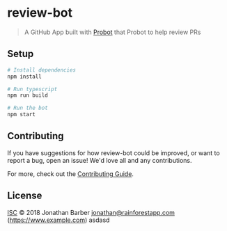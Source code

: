 # review-bot

> A GitHub App built with [Probot](https://github.com/probot/probot) that Probot to help review PRs

## Setup

```sh
# Install dependencies
npm install

# Run typescript
npm run build

# Run the bot
npm start
```

## Contributing

If you have suggestions for how review-bot could be improved, or want to report a bug, open an issue! We'd love all and any contributions.

For more, check out the [Contributing Guide](CONTRIBUTING.md).

## License

[ISC](LICENSE) © 2018 Jonathan Barber <jonathan@rainforestapp.com> (https://www.example.com)
asdasd
